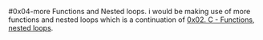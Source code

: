 #0x04-more Functions and  Nested loops.
i would be making use of more functions and nested loops which is a continuation of [0x02. C - Functions, nested loops](https://github.com/ConquerorCletus/alx-low_level_programming/tree/master/0x02-functions_nested_loops).

